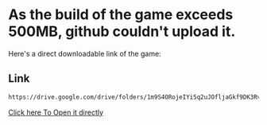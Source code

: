 # As the build of the game exceeds 500MB, github couldn't upload it.
Here's a direct downloadable link of the game:


## Link


```bash
https://drive.google.com/drive/folders/1m9S4ORojeIYi5q2uJOfljaGkf9DK3RvX?usp=sharing
```



[Click here To Open it directly](https://drive.google.com/drive/folders/1m9S4ORojeIYi5q2uJOfljaGkf9DK3RvX?usp=sharing
)
